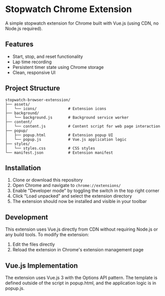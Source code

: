 # Stopwatch Chrome Extension

A simple stopwatch extension for Chrome built with Vue.js (using CDN, no Node.js required).

## Features

- Start, stop, and reset functionality
- Lap time recording
- Persistent timer state using Chrome storage
- Clean, responsive UI

## Project Structure

```
stopwatch-browser-extenssion/
├── assets/
│   └── icons/              # Extension icons
├── background/
│   └── background.js       # Background service worker
├── content/
│   └── content.js          # Content script for web page interaction
├── popup/
│   ├── popup.html          # Extension popup UI
│   └── popup.js            # Vue.js application logic
├── styles/
│   └── styles.css          # CSS styles
└── manifest.json           # Extension manifest
```

## Installation

1. Clone or download this repository
2. Open Chrome and navigate to `chrome://extensions/`
3. Enable "Developer mode" by toggling the switch in the top right corner
4. Click "Load unpacked" and select the extension directory
5. The extension should now be installed and visible in your toolbar

## Development

This extension uses Vue.js directly from CDN without requiring Node.js or any build tools. To modify the extension:

1. Edit the files directly
2. Reload the extension in Chrome's extension management page

## Vue.js Implementation

The extension uses Vue.js 3 with the Options API pattern. The template is defined outside of the script in popup.html, and the application logic is in popup.js.